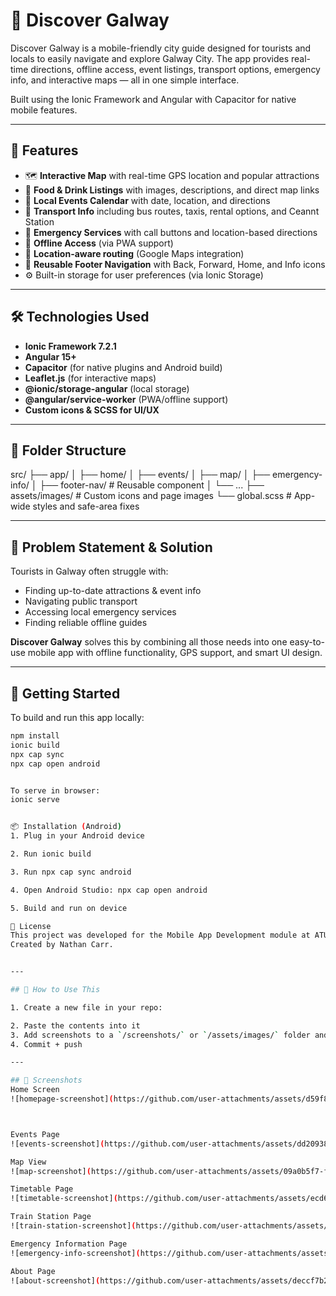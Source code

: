# 📍 Discover Galway

Discover Galway is a mobile-friendly city guide designed for tourists and locals to easily navigate and explore Galway City. The app provides real-time directions, offline access, event listings, transport options, emergency info, and interactive maps — all in one simple interface.

Built using the Ionic Framework and Angular with Capacitor for native mobile features.

---

## 📱 Features

- 🗺️ **Interactive Map** with real-time GPS location and popular attractions
- 🍔 **Food & Drink Listings** with images, descriptions, and direct map links
- 🎉 **Local Events Calendar** with date, location, and directions
- 🚖 **Transport Info** including bus routes, taxis, rental options, and Ceannt Station
- 🚨 **Emergency Services** with call buttons and location-based directions
- 📡 **Offline Access** (via PWA support)
- 📍 **Location-aware routing** (Google Maps integration)
- 🔘 **Reusable Footer Navigation** with Back, Forward, Home, and Info icons
- ⚙️ Built-in storage for user preferences (via Ionic Storage)

---

## 🛠️ Technologies Used

- **Ionic Framework 7.2.1**
- **Angular 15+**
- **Capacitor** (for native plugins and Android build)
- **Leaflet.js** (for interactive maps)
- **@ionic/storage-angular** (local storage)
- **@angular/service-worker** (PWA/offline support)
- **Custom icons & SCSS for UI/UX**

---

## 📂 Folder Structure

src/ ├── app/ │ ├── home/ │ ├── events/ │ ├── map/ │ ├── emergency-info/ │ ├── footer-nav/ # Reusable component │ └── ... ├── assets/images/ # Custom icons and page images └── global.scss # App-wide styles and safe-area fixes


---

## 🧠 Problem Statement & Solution

Tourists in Galway often struggle with:

- Finding up-to-date attractions & event info
- Navigating public transport
- Accessing local emergency services
- Finding reliable offline guides

**Discover Galway** solves this by combining all those needs into one easy-to-use mobile app with offline functionality, GPS support, and smart UI design.

---

## 🚀 Getting Started

To build and run this app locally:

```bash
npm install
ionic build
npx cap sync
npx cap open android


To serve in browser:
ionic serve


📦 Installation (Android)
1. Plug in your Android device

2. Run ionic build

3. Run npx cap sync android

4. Open Android Studio: npx cap open android

5. Build and run on device

📄 License
This project was developed for the Mobile App Development module at ATU Galway, 2025.
Created by Nathan Carr.


---

## 📝 How to Use This

1. Create a new file in your repo:

2. Paste the contents into it
3. Add screenshots to a `/screenshots/` or `/assets/images/` folder and link them if you want
4. Commit + push

---

## 📸 Screenshots
Home Screen  
![homepage-screenshot](https://github.com/user-attachments/assets/d59f82ef-cd3d-4e68-97cc-d5b6243ab362)



Events Page  
![events-screenshot](https://github.com/user-attachments/assets/dd209383-5f48-4cd4-845c-eedb7e4cbc33)

Map View  
![map-screenshot](https://github.com/user-attachments/assets/09a0b5f7-f74a-4228-a458-860c66b17f0e)

Timetable Page
![timetable-screenshot](https://github.com/user-attachments/assets/ecd6fe5f-eeed-419f-9891-7638cedaaa8d)

Train Station Page
![train-station-screenshot](https://github.com/user-attachments/assets/81ea27ac-1cfa-4250-b612-9fa23cd3975b)

Emergency Information Page
![emergency-info-screenshot](https://github.com/user-attachments/assets/c6522b42-7b0d-4749-ab85-6c38490b8a05)

About Page
![about-screenshot](https://github.com/user-attachments/assets/deccf7b2-5294-418c-9e51-1a94439b0f64)





